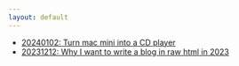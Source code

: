 ```yaml
---
layout: default
---
```


* [20240102: Turn mac mini into a CD player](https://xiaopi.one/2024/01/02/turn-mac-mini-into-a-cd-player.html)
* [20231212: Why I want to write a blog in raw html in 2023](https://xiaopi.one/2023/12/12/why-i-want-to-write-a-blog-in-raw-html-in-2023.html)

